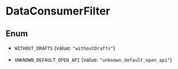 

# DataConsumerFilter

## Enum


* `WITHOUT_DRAFTS` (value: `"withoutDrafts"`)

* `UNKNOWN_DEFAULT_OPEN_API` (value: `"unknown_default_open_api"`)



